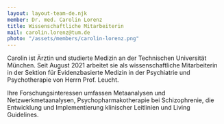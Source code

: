 ```yaml
---
layout: layout-team-de.njk
member: Dr. med. Carolin Lorenz
title: Wissenschaftliche Mitarbeiterin
mail: carolin.lorenz@tum.de
photo: "/assets/members/carolin-lorenz.png"
---
```


Carolin ist Ärztin und studierte Medizin an der Technischen Universität München. Seit August 2021 arbeitet sie als wissenschaftliche Mitarbeiterin in der Sektion für Evidenzbasierte Medizin in der Psychiatrie und Psychotherapie von Herrn Prof. Leucht.

Ihre Forschungsinteressen umfassen Metaanalysen und Netzwerkmetaanalysen, Psychopharmakotherapie bei Schizophrenie, die Entwicklung und Implementierung klinischer Leitlinien und Living Guidelines.

<br>